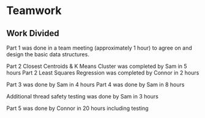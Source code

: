 # Teamwork

## Work Divided

Part 1 was done in a team meeting (approximately 1 hour) to agree on and design the basic data structures.

Part 2 Closest Centroids & K Means Cluster was completed by Sam in 5 hours
Part 2 Least Squares Regression was completed by Connor in 2 hours

Part 3 was done by Sam in 4 hours
Part 4 was done by Sam in 8 hours

Additional thread safety testing was done by Sam in 3 hours

Part 5 was done by Connor in 20 hours including testing
